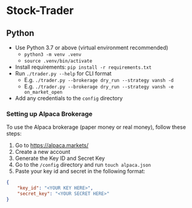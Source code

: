 # Stock-Trader

## Python
- Use Python 3.7 or above (virtual environment recommended)
    - `python3 -m venv .venv`
    - `source .venv/bin/activate`
- Install requirements: `pip install -r requirements.txt`
- Run `./trader.py --help` for CLI format
    - E.g. `./trader.py --brokerage dry_run --strategy vansh -d`
    - E.g. `./trader.py --brokerage dry_run --strategy vansh -e on_market_open`
- Add any credentials to the `config` directory

### Setting up Alpaca Brokerage

To use the Alpaca brokerage (paper money or real money), follow these steps:

1) Go to https://alpaca.markets/
2) Create a new account
3) Generate the Key ID and Secret Key
4) Go to the `/config` directory and run `touch alpaca.json`
5) Paste your key id and secret in the following format:

``` JSON
{
    "key_id": "<YOUR KEY HERE>",
    "secret_key": "<YOUR SECRET HERE>"
}
```
